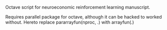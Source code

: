 Octave script for neuroeconomic reinforcement learning manuscript.

Requires parallel package for octave, although it can be hacked to worked without. 
Hereto replace 
pararrayfun(nproc, .)  with arrayfun(.)
